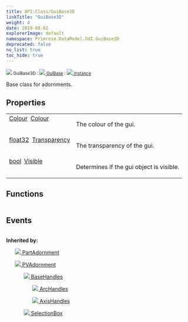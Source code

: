 ```yaml
---
title: API:Class/GuiBase3D
linkTitle: "GuiBase3D"
weight: 4
date: 2019-08-02
explorerImage: default
namespace: Primrose.DataModel.GUI.GuiBase3D
deprecated: false
no_list: true
toc_hide: true
---
```

<small class="inheritance">
<span class="" href="/docs/api-reference/Class/GuiBase3D"><img src="/icons/silk/default.png"/>&nbsp;GuiBase3D</span>&nbsp;:&nbsp;<a class="" href="/docs/api-reference/Class/GuiBase"><img src="/icons/silk/default.png"/>&nbsp;GuiBase</a>&nbsp;:&nbsp;<a class="" href="/docs/api-reference/Class/Instance"><img src="/icons/silk/default.png"/>&nbsp;Instance</a></small>
<p class="summary">

Base class for adornments.

</p>
 
## Properties
 
<table class="studiohide">
<tbody>
<tr class="function-row ">
<td style="vertical-align:top;white-space:normal;">
<div>
<a class="type" href="/docs/api-reference/DataType/Colour">Colour</a><span class="method-body" style="text-indent: -2em; padding-left: 0.5em"><a class="name" href="Colour">Colour</a></span></td>
<td style="vertical-align:top;white-space:normal;">
<p>
The colour of the gui.
</p></td>
</tr>

<tr class="function-row ">
<td style="vertical-align:top;white-space:normal;">
<div>
<a class="type" href="/docs/api-reference/System/Primitives#single">float32</a><span class="method-body" style="text-indent: -2em; padding-left: 0.5em"><a class="name" href="Transparency">Transparency</a></span></td>
<td style="vertical-align:top;white-space:normal;">
<p>
The transparency of the gui.
</p></td>
</tr>

<tr class="function-row ">
<td style="vertical-align:top;white-space:normal;">
<div>
<a class="type" href="/docs/api-reference/System/Primitives#boolean">bool</a><span class="method-body" style="text-indent: -2em; padding-left: 0.5em"><a class="name" href="Visible">Visible</a></span></td>
<td style="vertical-align:top;white-space:normal;">
<p>
Determines if the gui object is visible.
</p></td>
</tr>

</tbody>
</table>
 
## Functions
 
<table class="studiohide">
<tbody>
</tbody>
</table>
 
## Events
 
<table class="studiohide">
<tbody>
</tbody>
</table>
<b>
Inherited by:</b>
<div class="inheritors">
<ul class="root">
<a class="" href="/docs/api-reference/Class/PartAdornment"><img src="/icons/silk/default.png"/>&nbsp;PartAdornment</a>
<ul class="nested">
</ul>
<a class="" href="/docs/api-reference/Class/PVAdornment"><img src="/icons/silk/default.png"/>&nbsp;PVAdornment</a>
<ul class="nested">
<a class="" href="/docs/api-reference/Class/BaseHandles"><img src="/icons/silk/default.png"/>&nbsp;BaseHandles</a>
<ul class="nested">
<a class="" href="/docs/api-reference/Class/ArcHandles"><img src="/icons/silk/arc.png"/>&nbsp;ArcHandles</a>
<ul class="nested">
</ul>
<a class="" href="/docs/api-reference/Class/AxisHandles"><img src="/icons/silk/axis.png"/>&nbsp;AxisHandles</a>
<ul class="nested">
</ul>
</ul>
<a class="" href="/docs/api-reference/Class/SelectionBox"><img src="/icons/silk/selectionbox.png"/>&nbsp;SelectionBox</a>
<ul class="nested">
</ul>
</ul>
</ul>
</div>
